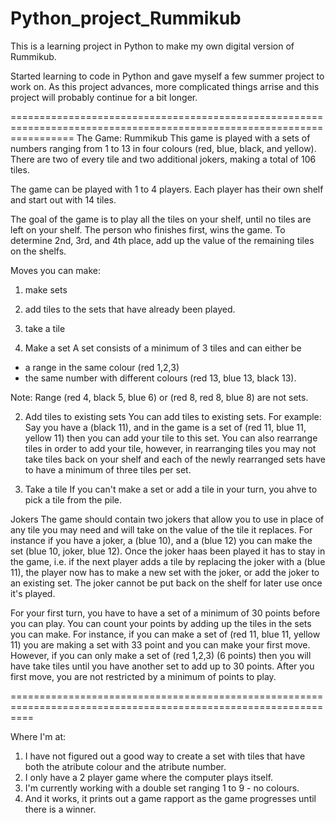 Python_project_Rummikub
=======================

This is a learning project in Python to make my own digital version of Rummikub.

Started learning to code in Python and gave myself a few summer project to work on.
As this project advances, more complicated things arrise and this project will probably continue for a bit longer.

=======================================================================================================================
The Game: Rummikub
This game is played with a sets of numbers ranging from 1 to 13 in four colours (red, blue, black, and yellow). There are two of every tile and two additional jokers, making a total of 106 tiles.  

The game can be played with 1 to 4 players. 
Each player has their own shelf and start out with 14 tiles. 

The goal of the game is to play all the tiles on your shelf, until no tiles are left on your shelf.
The person who finishes first, wins the game.
To determine 2nd, 3rd, and 4th place, add up the value of the remaining tiles on the shelfs.

Moves you can make:
1. make sets
2. add tiles to the sets that have already been played.
3. take a tile

1. Make a set
A set consists of a minimum of 3 tiles and can either be 
- a range in the same colour (red 1,2,3)
- the same number with different colours (red 13, blue 13, black 13).

Note:
Range (red 4, black 5, blue 6) or (red 8, red 8, blue 8) are not sets.

2. Add tiles to existing sets
You can add tiles to existing sets. For example: 
Say you have a (black 11), and in the game is a set of (red 11, blue 11, yellow 11) then you can add your tile to this set.
You can also rearrange tiles in order to add your tile, however, in rearranging tiles you may not take tiles back on your shelf and each of the newly rearranged sets have to have a minimum of three tiles per set.

3. Take a tile
If you can't make a set or add a tile in your turn, you ahve to pick a tile from the pile.


Jokers
The game should contain two jokers that allow you to use in place of any tile you may need and will take on the value of the tile it replaces. 
For instance if you have a joker, a (blue 10), and a (blue 12) you can make the set (blue 10, joker, blue 12).
Once the joker haas been played it has to stay in the game, i.e. if the next player adds a tile by replacing the joker with a (blue 11), the player now has to make a new set with the joker, or add the joker to an existing set. 
The joker cannot be put back on the shelf for later use once it's played.

For your first turn, you have to have a set of a minimum of 30 points before you can play.
You can count your points by adding up the tiles in the sets you can make.
For instance, if you can make a set of (red 11, blue 11, yellow 11) you are making a set with 33 point and you can make your first move. However, if you can only make a set of (red 1,2,3) (6 points) then you will have take tiles until you have another set to add up to 30 points. 
After you first move, you are not restricted by a minimum of points to play. 


================================================================================================================

Where I'm at:
1. I have not figured out a good way to create a set with tiles that have both the atribute colour and the atribute number.
2. I only have a 2 player game where the computer plays itself.
3. I'm currently working with a double set ranging 1 to 9 - no colours.
4. And it works, it prints out a game rapport as the game progresses until there is a winner.




